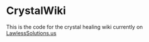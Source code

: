 # CrystalWiki
This is the code for the crystal healing wiki currently on [LawlessSolutions.us](lawlesssolutions.us/wiki/wiki.php)

